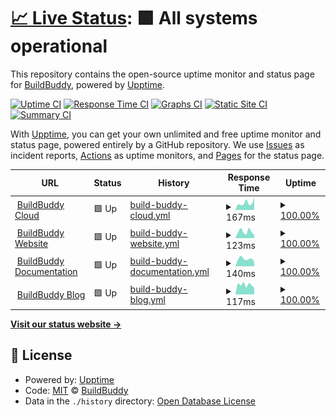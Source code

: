 # [📈 Live Status](https://status.buildbuddy.io): <!--live status--> **🟩 All systems operational**

This repository contains the open-source uptime monitor and status page for [BuildBuddy](https://buildbuddy.io), powered by [Upptime](https://github.com/upptime/upptime).

[![Uptime CI](https://github.com/buildbuddy-io/buildbuddy-uptime/workflows/Uptime%20CI/badge.svg)](https://github.com/buildbuddy-io/buildbuddy-uptime/actions?query=workflow%3A%22Uptime+CI%22)
[![Response Time CI](https://github.com/buildbuddy-io/buildbuddy-uptime/workflows/Response%20Time%20CI/badge.svg)](https://github.com/buildbuddy-io/buildbuddy-uptime/actions?query=workflow%3A%22Response+Time+CI%22)
[![Graphs CI](https://github.com/buildbuddy-io/buildbuddy-uptime/workflows/Graphs%20CI/badge.svg)](https://github.com/buildbuddy-io/buildbuddy-uptime/actions?query=workflow%3A%22Graphs+CI%22)
[![Static Site CI](https://github.com/buildbuddy-io/buildbuddy-uptime/workflows/Static%20Site%20CI/badge.svg)](https://github.com/buildbuddy-io/buildbuddy-uptime/actions?query=workflow%3A%22Static+Site+CI%22)
[![Summary CI](https://github.com/buildbuddy-io/buildbuddy-uptime/workflows/Summary%20CI/badge.svg)](https://github.com/buildbuddy-io/buildbuddy-uptime/actions?query=workflow%3A%22Summary+CI%22)

With [Upptime](https://upptime.js.org), you can get your own unlimited and free uptime monitor and status page, powered entirely by a GitHub repository. We use [Issues](https://github.com/buildbuddy-io/buildbuddy-uptime/issues) as incident reports, [Actions](https://github.com/buildbuddy-io/buildbuddy-uptime/actions) as uptime monitors, and [Pages](https://status.buildbuddy.io) for the status page.

<!--start: status pages-->
<!-- This summary is generated by Upptime (https://github.com/upptime/upptime) -->
<!-- Do not edit this manually, your changes will be overwritten -->
<!-- prettier-ignore -->
| URL | Status | History | Response Time | Uptime |
| --- | ------ | ------- | ------------- | ------ |
| <img alt="" src="https://favicons.githubusercontent.com/app.buildbuddy.io" height="13"> [BuildBuddy Cloud](https://app.buildbuddy.io) | 🟩 Up | [build-buddy-cloud.yml](https://github.com/buildbuddy-io/buildbuddy-status/commits/HEAD/history/build-buddy-cloud.yml) | <details><summary><img alt="Response time graph" src="./graphs/build-buddy-cloud/response-time-week.png" height="20"> 167ms</summary><br><a href="https://status.buildbuddy.io/history/build-buddy-cloud"><img alt="Response time 183" src="https://img.shields.io/endpoint?url=https%3A%2F%2Fraw.githubusercontent.com%2Fbuildbuddy-io%2Fbuildbuddy-status%2FHEAD%2Fapi%2Fbuild-buddy-cloud%2Fresponse-time.json"></a><br><a href="https://status.buildbuddy.io/history/build-buddy-cloud"><img alt="24-hour response time 297" src="https://img.shields.io/endpoint?url=https%3A%2F%2Fraw.githubusercontent.com%2Fbuildbuddy-io%2Fbuildbuddy-status%2FHEAD%2Fapi%2Fbuild-buddy-cloud%2Fresponse-time-day.json"></a><br><a href="https://status.buildbuddy.io/history/build-buddy-cloud"><img alt="7-day response time 167" src="https://img.shields.io/endpoint?url=https%3A%2F%2Fraw.githubusercontent.com%2Fbuildbuddy-io%2Fbuildbuddy-status%2FHEAD%2Fapi%2Fbuild-buddy-cloud%2Fresponse-time-week.json"></a><br><a href="https://status.buildbuddy.io/history/build-buddy-cloud"><img alt="30-day response time 184" src="https://img.shields.io/endpoint?url=https%3A%2F%2Fraw.githubusercontent.com%2Fbuildbuddy-io%2Fbuildbuddy-status%2FHEAD%2Fapi%2Fbuild-buddy-cloud%2Fresponse-time-month.json"></a><br><a href="https://status.buildbuddy.io/history/build-buddy-cloud"><img alt="1-year response time 183" src="https://img.shields.io/endpoint?url=https%3A%2F%2Fraw.githubusercontent.com%2Fbuildbuddy-io%2Fbuildbuddy-status%2FHEAD%2Fapi%2Fbuild-buddy-cloud%2Fresponse-time-year.json"></a></details> | <details><summary><a href="https://status.buildbuddy.io/history/build-buddy-cloud">100.00%</a></summary><a href="https://status.buildbuddy.io/history/build-buddy-cloud"><img alt="All-time uptime 100.00%" src="https://img.shields.io/endpoint?url=https%3A%2F%2Fraw.githubusercontent.com%2Fbuildbuddy-io%2Fbuildbuddy-status%2FHEAD%2Fapi%2Fbuild-buddy-cloud%2Fuptime.json"></a><br><a href="https://status.buildbuddy.io/history/build-buddy-cloud"><img alt="24-hour uptime 100.00%" src="https://img.shields.io/endpoint?url=https%3A%2F%2Fraw.githubusercontent.com%2Fbuildbuddy-io%2Fbuildbuddy-status%2FHEAD%2Fapi%2Fbuild-buddy-cloud%2Fuptime-day.json"></a><br><a href="https://status.buildbuddy.io/history/build-buddy-cloud"><img alt="7-day uptime 100.00%" src="https://img.shields.io/endpoint?url=https%3A%2F%2Fraw.githubusercontent.com%2Fbuildbuddy-io%2Fbuildbuddy-status%2FHEAD%2Fapi%2Fbuild-buddy-cloud%2Fuptime-week.json"></a><br><a href="https://status.buildbuddy.io/history/build-buddy-cloud"><img alt="30-day uptime 100.00%" src="https://img.shields.io/endpoint?url=https%3A%2F%2Fraw.githubusercontent.com%2Fbuildbuddy-io%2Fbuildbuddy-status%2FHEAD%2Fapi%2Fbuild-buddy-cloud%2Fuptime-month.json"></a><br><a href="https://status.buildbuddy.io/history/build-buddy-cloud"><img alt="1-year uptime 100.00%" src="https://img.shields.io/endpoint?url=https%3A%2F%2Fraw.githubusercontent.com%2Fbuildbuddy-io%2Fbuildbuddy-status%2FHEAD%2Fapi%2Fbuild-buddy-cloud%2Fuptime-year.json"></a></details>
| <img alt="" src="https://favicons.githubusercontent.com/www.buildbuddy.io" height="13"> [BuildBuddy Website](https://www.buildbuddy.io) | 🟩 Up | [build-buddy-website.yml](https://github.com/buildbuddy-io/buildbuddy-status/commits/HEAD/history/build-buddy-website.yml) | <details><summary><img alt="Response time graph" src="./graphs/build-buddy-website/response-time-week.png" height="20"> 123ms</summary><br><a href="https://status.buildbuddy.io/history/build-buddy-website"><img alt="Response time 438" src="https://img.shields.io/endpoint?url=https%3A%2F%2Fraw.githubusercontent.com%2Fbuildbuddy-io%2Fbuildbuddy-status%2FHEAD%2Fapi%2Fbuild-buddy-website%2Fresponse-time.json"></a><br><a href="https://status.buildbuddy.io/history/build-buddy-website"><img alt="24-hour response time 53" src="https://img.shields.io/endpoint?url=https%3A%2F%2Fraw.githubusercontent.com%2Fbuildbuddy-io%2Fbuildbuddy-status%2FHEAD%2Fapi%2Fbuild-buddy-website%2Fresponse-time-day.json"></a><br><a href="https://status.buildbuddy.io/history/build-buddy-website"><img alt="7-day response time 123" src="https://img.shields.io/endpoint?url=https%3A%2F%2Fraw.githubusercontent.com%2Fbuildbuddy-io%2Fbuildbuddy-status%2FHEAD%2Fapi%2Fbuild-buddy-website%2Fresponse-time-week.json"></a><br><a href="https://status.buildbuddy.io/history/build-buddy-website"><img alt="30-day response time 148" src="https://img.shields.io/endpoint?url=https%3A%2F%2Fraw.githubusercontent.com%2Fbuildbuddy-io%2Fbuildbuddy-status%2FHEAD%2Fapi%2Fbuild-buddy-website%2Fresponse-time-month.json"></a><br><a href="https://status.buildbuddy.io/history/build-buddy-website"><img alt="1-year response time 438" src="https://img.shields.io/endpoint?url=https%3A%2F%2Fraw.githubusercontent.com%2Fbuildbuddy-io%2Fbuildbuddy-status%2FHEAD%2Fapi%2Fbuild-buddy-website%2Fresponse-time-year.json"></a></details> | <details><summary><a href="https://status.buildbuddy.io/history/build-buddy-website">100.00%</a></summary><a href="https://status.buildbuddy.io/history/build-buddy-website"><img alt="All-time uptime 99.99%" src="https://img.shields.io/endpoint?url=https%3A%2F%2Fraw.githubusercontent.com%2Fbuildbuddy-io%2Fbuildbuddy-status%2FHEAD%2Fapi%2Fbuild-buddy-website%2Fuptime.json"></a><br><a href="https://status.buildbuddy.io/history/build-buddy-website"><img alt="24-hour uptime 100.00%" src="https://img.shields.io/endpoint?url=https%3A%2F%2Fraw.githubusercontent.com%2Fbuildbuddy-io%2Fbuildbuddy-status%2FHEAD%2Fapi%2Fbuild-buddy-website%2Fuptime-day.json"></a><br><a href="https://status.buildbuddy.io/history/build-buddy-website"><img alt="7-day uptime 100.00%" src="https://img.shields.io/endpoint?url=https%3A%2F%2Fraw.githubusercontent.com%2Fbuildbuddy-io%2Fbuildbuddy-status%2FHEAD%2Fapi%2Fbuild-buddy-website%2Fuptime-week.json"></a><br><a href="https://status.buildbuddy.io/history/build-buddy-website"><img alt="30-day uptime 100.00%" src="https://img.shields.io/endpoint?url=https%3A%2F%2Fraw.githubusercontent.com%2Fbuildbuddy-io%2Fbuildbuddy-status%2FHEAD%2Fapi%2Fbuild-buddy-website%2Fuptime-month.json"></a><br><a href="https://status.buildbuddy.io/history/build-buddy-website"><img alt="1-year uptime 99.99%" src="https://img.shields.io/endpoint?url=https%3A%2F%2Fraw.githubusercontent.com%2Fbuildbuddy-io%2Fbuildbuddy-status%2FHEAD%2Fapi%2Fbuild-buddy-website%2Fuptime-year.json"></a></details>
| <img alt="" src="https://favicons.githubusercontent.com/docs.buildbuddy.io" height="13"> [BuildBuddy Documentation](https://docs.buildbuddy.io) | 🟩 Up | [build-buddy-documentation.yml](https://github.com/buildbuddy-io/buildbuddy-status/commits/HEAD/history/build-buddy-documentation.yml) | <details><summary><img alt="Response time graph" src="./graphs/build-buddy-documentation/response-time-week.png" height="20"> 140ms</summary><br><a href="https://status.buildbuddy.io/history/build-buddy-documentation"><img alt="Response time 146" src="https://img.shields.io/endpoint?url=https%3A%2F%2Fraw.githubusercontent.com%2Fbuildbuddy-io%2Fbuildbuddy-status%2FHEAD%2Fapi%2Fbuild-buddy-documentation%2Fresponse-time.json"></a><br><a href="https://status.buildbuddy.io/history/build-buddy-documentation"><img alt="24-hour response time 85" src="https://img.shields.io/endpoint?url=https%3A%2F%2Fraw.githubusercontent.com%2Fbuildbuddy-io%2Fbuildbuddy-status%2FHEAD%2Fapi%2Fbuild-buddy-documentation%2Fresponse-time-day.json"></a><br><a href="https://status.buildbuddy.io/history/build-buddy-documentation"><img alt="7-day response time 140" src="https://img.shields.io/endpoint?url=https%3A%2F%2Fraw.githubusercontent.com%2Fbuildbuddy-io%2Fbuildbuddy-status%2FHEAD%2Fapi%2Fbuild-buddy-documentation%2Fresponse-time-week.json"></a><br><a href="https://status.buildbuddy.io/history/build-buddy-documentation"><img alt="30-day response time 131" src="https://img.shields.io/endpoint?url=https%3A%2F%2Fraw.githubusercontent.com%2Fbuildbuddy-io%2Fbuildbuddy-status%2FHEAD%2Fapi%2Fbuild-buddy-documentation%2Fresponse-time-month.json"></a><br><a href="https://status.buildbuddy.io/history/build-buddy-documentation"><img alt="1-year response time 146" src="https://img.shields.io/endpoint?url=https%3A%2F%2Fraw.githubusercontent.com%2Fbuildbuddy-io%2Fbuildbuddy-status%2FHEAD%2Fapi%2Fbuild-buddy-documentation%2Fresponse-time-year.json"></a></details> | <details><summary><a href="https://status.buildbuddy.io/history/build-buddy-documentation">100.00%</a></summary><a href="https://status.buildbuddy.io/history/build-buddy-documentation"><img alt="All-time uptime 99.99%" src="https://img.shields.io/endpoint?url=https%3A%2F%2Fraw.githubusercontent.com%2Fbuildbuddy-io%2Fbuildbuddy-status%2FHEAD%2Fapi%2Fbuild-buddy-documentation%2Fuptime.json"></a><br><a href="https://status.buildbuddy.io/history/build-buddy-documentation"><img alt="24-hour uptime 100.00%" src="https://img.shields.io/endpoint?url=https%3A%2F%2Fraw.githubusercontent.com%2Fbuildbuddy-io%2Fbuildbuddy-status%2FHEAD%2Fapi%2Fbuild-buddy-documentation%2Fuptime-day.json"></a><br><a href="https://status.buildbuddy.io/history/build-buddy-documentation"><img alt="7-day uptime 100.00%" src="https://img.shields.io/endpoint?url=https%3A%2F%2Fraw.githubusercontent.com%2Fbuildbuddy-io%2Fbuildbuddy-status%2FHEAD%2Fapi%2Fbuild-buddy-documentation%2Fuptime-week.json"></a><br><a href="https://status.buildbuddy.io/history/build-buddy-documentation"><img alt="30-day uptime 99.95%" src="https://img.shields.io/endpoint?url=https%3A%2F%2Fraw.githubusercontent.com%2Fbuildbuddy-io%2Fbuildbuddy-status%2FHEAD%2Fapi%2Fbuild-buddy-documentation%2Fuptime-month.json"></a><br><a href="https://status.buildbuddy.io/history/build-buddy-documentation"><img alt="1-year uptime 99.99%" src="https://img.shields.io/endpoint?url=https%3A%2F%2Fraw.githubusercontent.com%2Fbuildbuddy-io%2Fbuildbuddy-status%2FHEAD%2Fapi%2Fbuild-buddy-documentation%2Fuptime-year.json"></a></details>
| <img alt="" src="https://favicons.githubusercontent.com/blog.buildbuddy.io" height="13"> [BuildBuddy Blog](https://blog.buildbuddy.io) | 🟩 Up | [build-buddy-blog.yml](https://github.com/buildbuddy-io/buildbuddy-status/commits/HEAD/history/build-buddy-blog.yml) | <details><summary><img alt="Response time graph" src="./graphs/build-buddy-blog/response-time-week.png" height="20"> 117ms</summary><br><a href="https://status.buildbuddy.io/history/build-buddy-blog"><img alt="Response time 139" src="https://img.shields.io/endpoint?url=https%3A%2F%2Fraw.githubusercontent.com%2Fbuildbuddy-io%2Fbuildbuddy-status%2FHEAD%2Fapi%2Fbuild-buddy-blog%2Fresponse-time.json"></a><br><a href="https://status.buildbuddy.io/history/build-buddy-blog"><img alt="24-hour response time 80" src="https://img.shields.io/endpoint?url=https%3A%2F%2Fraw.githubusercontent.com%2Fbuildbuddy-io%2Fbuildbuddy-status%2FHEAD%2Fapi%2Fbuild-buddy-blog%2Fresponse-time-day.json"></a><br><a href="https://status.buildbuddy.io/history/build-buddy-blog"><img alt="7-day response time 117" src="https://img.shields.io/endpoint?url=https%3A%2F%2Fraw.githubusercontent.com%2Fbuildbuddy-io%2Fbuildbuddy-status%2FHEAD%2Fapi%2Fbuild-buddy-blog%2Fresponse-time-week.json"></a><br><a href="https://status.buildbuddy.io/history/build-buddy-blog"><img alt="30-day response time 125" src="https://img.shields.io/endpoint?url=https%3A%2F%2Fraw.githubusercontent.com%2Fbuildbuddy-io%2Fbuildbuddy-status%2FHEAD%2Fapi%2Fbuild-buddy-blog%2Fresponse-time-month.json"></a><br><a href="https://status.buildbuddy.io/history/build-buddy-blog"><img alt="1-year response time 139" src="https://img.shields.io/endpoint?url=https%3A%2F%2Fraw.githubusercontent.com%2Fbuildbuddy-io%2Fbuildbuddy-status%2FHEAD%2Fapi%2Fbuild-buddy-blog%2Fresponse-time-year.json"></a></details> | <details><summary><a href="https://status.buildbuddy.io/history/build-buddy-blog">100.00%</a></summary><a href="https://status.buildbuddy.io/history/build-buddy-blog"><img alt="All-time uptime 99.99%" src="https://img.shields.io/endpoint?url=https%3A%2F%2Fraw.githubusercontent.com%2Fbuildbuddy-io%2Fbuildbuddy-status%2FHEAD%2Fapi%2Fbuild-buddy-blog%2Fuptime.json"></a><br><a href="https://status.buildbuddy.io/history/build-buddy-blog"><img alt="24-hour uptime 100.00%" src="https://img.shields.io/endpoint?url=https%3A%2F%2Fraw.githubusercontent.com%2Fbuildbuddy-io%2Fbuildbuddy-status%2FHEAD%2Fapi%2Fbuild-buddy-blog%2Fuptime-day.json"></a><br><a href="https://status.buildbuddy.io/history/build-buddy-blog"><img alt="7-day uptime 100.00%" src="https://img.shields.io/endpoint?url=https%3A%2F%2Fraw.githubusercontent.com%2Fbuildbuddy-io%2Fbuildbuddy-status%2FHEAD%2Fapi%2Fbuild-buddy-blog%2Fuptime-week.json"></a><br><a href="https://status.buildbuddy.io/history/build-buddy-blog"><img alt="30-day uptime 99.94%" src="https://img.shields.io/endpoint?url=https%3A%2F%2Fraw.githubusercontent.com%2Fbuildbuddy-io%2Fbuildbuddy-status%2FHEAD%2Fapi%2Fbuild-buddy-blog%2Fuptime-month.json"></a><br><a href="https://status.buildbuddy.io/history/build-buddy-blog"><img alt="1-year uptime 99.99%" src="https://img.shields.io/endpoint?url=https%3A%2F%2Fraw.githubusercontent.com%2Fbuildbuddy-io%2Fbuildbuddy-status%2FHEAD%2Fapi%2Fbuild-buddy-blog%2Fuptime-year.json"></a></details>

<!--end: status pages-->

[**Visit our status website →**](https://status.buildbuddy.io)

## 📄 License

- Powered by: [Upptime](https://github.com/upptime/upptime)
- Code: [MIT](./LICENSE) © [BuildBuddy](https://buildbuddy.io)
- Data in the `./history` directory: [Open Database License](https://opendatacommons.org/licenses/odbl/1-0/)
